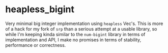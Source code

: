 # heapless_bigint

Very minimal big integer implementation using `heapless` Vec's. This is more of a hack for my fork of `srp` than a serious attempt at a usable library, so while I'm keeping kinda similar to the `num-bigint` library in terms of implementation and API, I make no promises in terms of stability, performance or correctness.
